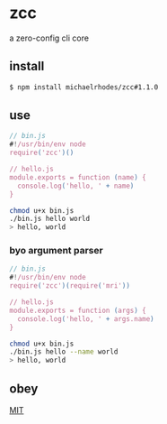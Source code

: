 # zcc
a zero-config cli core

## install
```sh
$ npm install michaelrhodes/zcc#1.1.0
```

## use

```js
// bin.js
#!/usr/bin/env node
require('zcc')()

// hello.js
module.exports = function (name) {
  console.log('hello, ' + name)
}
```

```sh
chmod u+x bin.js
./bin.js hello world
> hello, world
```

### byo argument parser
```js
// bin.js
#!/usr/bin/env node
require('zcc')(require('mri'))

// hello.js
module.exports = function (args) {
  console.log('hello, ' + args.name)
}
```

```sh
chmod u+x bin.js
./bin.js hello --name world
> hello, world
```

## obey
[MIT](http://opensource.org/licenses/MIT)
